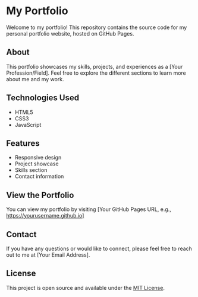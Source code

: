 # My Portfolio

Welcome to my portfolio! This repository contains the source code for my personal portfolio website, hosted on GitHub Pages.

## About

This portfolio showcases my skills, projects, and experiences as a [Your Profession/Field]. Feel free to explore the different sections to learn more about me and my work.

## Technologies Used

- HTML5
- CSS3
- JavaScript

## Features

- Responsive design
- Project showcase
- Skills section
- Contact information

## View the Portfolio

You can view my portfolio by visiting [Your GitHub Pages URL, e.g., https://yourusername.github.io]

## Contact

If you have any questions or would like to connect, please feel free to reach out to me at [Your Email Address].

## License

This project is open source and available under the [MIT License](LICENSE).